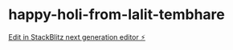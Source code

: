 # happy-holi-from-lalit-tembhare

[Edit in StackBlitz next generation editor ⚡️](https://stackblitz.com/~/github.com/Smarty2024/happy-holi-from-lalit-tembhare)
